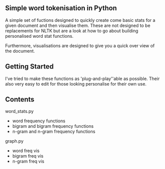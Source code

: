 ## Simple word tokenisation in Python

A simple set of fuctions designed to quickly create come basic stats for a given document and then visualise them. 
These are not designed to be replacements for NLTK but are a look at how to go about building personalised word stat functions.

Furthermore, visualisations are designed to give you a quick over view of the document. 

## Getting Started

I've tried to make these functions as 'plug-and-play''able as possible. Their also very easy to edit for those looking personalise for their own use. 

## Contents

word_stats.py

- word frequency functions
- bigram and bigram frequency functions 
- n-gram and n-gram frequency functions



graph.py 

- word freq vis 
- bigram freq vis 
- n-gram freq vis 